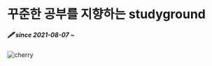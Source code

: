 # 꾸준한 공부를 지향하는 studyground

##### 🖋 since 2021-08-07 ~

![cherry](https://user-images.githubusercontent.com/55550753/128875180-6754bc46-da69-48d4-a700-783269f9170c.jpg)
